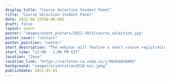```yaml
---
display_title: "Course Selection Student Panel"
title: "Course Selection Student Panel"
date: 2022-06-25T00:00:00Z
draft: false
layout: event
poster: "images/event_posters/2022-2023/course_selection.jpg"
poster_cover: "contain"
poster_position: "center"
short_description: "The webinar will feature a short course registration presentation and a Q&A session with a panel of upper-year students of various backgrounds and year standings."
start_time: "12:00 - 1:00 PM EST"
location: "Zoom"
location_link: "https://carleton-ca.zoom.us/j/96444658405"
background: "images/orientation2018-min.jpeg"
publishdate: 2021-01-01
---
```

